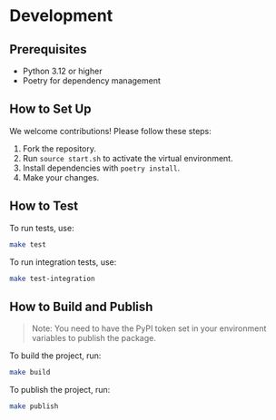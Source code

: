 # Development

## Prerequisites

- Python 3.12 or higher
- Poetry for dependency management

## How to Set Up

We welcome contributions! Please follow these steps:

1. Fork the repository.
2. Run `source start.sh` to activate the virtual environment.
3. Install dependencies with `poetry install`.
4. Make your changes.


## How to Test

To run tests, use:

```bash
make test
```

To run integration tests, use:

```bash
make test-integration
```

## How to Build and Publish

> Note: You need to have the PyPI token set in your environment variables to publish the package.

To build the project, run:

```bash
make build
```

To publish the project, run:

```bash
make publish
```
